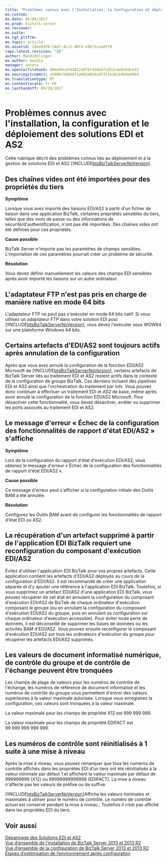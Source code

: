 ```yaml
---
title: "Problèmes connus avec l’Installation, la Configuration et déploiement de Solutions EDI et AS2 | Documents Microsoft"
ms.custom: 
ms.date: 06/08/2017
ms.prod: biztalk-server
ms.reviewer: 
ms.suite: 
ms.tgt_pltfrm: 
ms.topic: article
ms.assetid: 2dee03f0-2447-4cc2-90f4-e9b73caa0f39
caps.latest.revision: "26"
author: MandiOhlinger
ms.author: mandia
manager: anneta
ms.openlocfilehash: 406e69cafd4822a0f8f436b471d53c4e815dce32
ms.sourcegitcommit: cb908c540d8f1a692d01dc8f313e16cb4b4e696d
ms.translationtype: MT
ms.contentlocale: fr-FR
ms.lasthandoff: 09/20/2017
---
```

# <a name="known-issues-with-installation-configuration-and-deployment-of-edi-and-as2-solutions"></a>Problèmes connus avec l'installation, la configuration et le déploiement des solutions EDI et AS2
Cette rubrique décrit des problèmes connus liés au déploiement et à la gestion de solutions EDI et AS2 [!INCLUDE[btsBizTalkServerNoVersion](../includes/btsbiztalkservernoversion-md.md)].  
  
## <a name="blank-strings-were-imported-for-party-properties"></a>Des chaînes vides ont été importées pour des propriétés du tiers  
 **Symptôme**  
  
 Lorsque vous avez importé des liaisons EDI/AS2 à partir d'un fichier de liaison dans une application BizTalk, certaines propriétés sensibles du tiers, telles que des mots de passe ou des informations de sécurité/d'authentification, n'ont pas été importées. Des chaînes vides ont été définies pour ces propriétés.  
  
 **Cause possible**  
  
 BizTalk Server n'importe pas les paramètres de champs sensibles. L'importation de ces paramètres pourrait créer un problème de sécurité.  
  
 **Résolution**  
  
 Vous devez définir manuellement les valeurs des champs EDI sensibles après avoir importé les liaisons sur un autre ordinateur.  
  
## <a name="ftp-adapter-is-not-supported-natively-in-64-bit-mode"></a>L'adaptateur FTP n'est pas pris en charge de manière native en mode 64 bits  
 L'adaptateur FTP ne peut pas s'exécuter en mode 64 bits natif. Si vous utilisez un adaptateur FTP dans votre solution EDI pour [!INCLUDE[btsBizTalkServerNoVersion](../includes/btsbiztalkservernoversion-md.md)], vous devez l'exécuter sous WOW64 sur une plateforme Windows 64 bits.  
  
## <a name="some-edias2-artifacts-are-still-active-after-unconfiguring"></a>Certains artefacts d'EDI/AS2 sont toujours actifs après annulation de la configuration  
 Après que vous avez annulé la configuration de la fonction EDI/AS2 Microsoft de [!INCLUDE[btsBizTalkServerNoVersion](../includes/btsbiztalkservernoversion-md.md)], certains artefacts de BizTalk Server liés au traitement EDI et AS2 restent actifs dans le contexte de la configuration de groupe BizTalk. Ces derniers incluent des pipelines EDI et AS2 ainsi que l'orchestration du traitement par lots. Vous pouvez donc continuer à effectuer un traitement EDI et AS2 de base, même après avoir annulé la configuration de la fonction EDI/AS2 Microsoft. Pour désactiver cette fonctionnalité, vous devez désactiver, arrêter ou supprimer les ports associés au traitement EDI et AS2.  
  
## <a name="you-receive-the-error-failed-to-configure-edias2-status-reporting-functionalities"></a>Le message d'erreur « Échec de la configuration des fonctionnalités de rapport d'état EDI/AS2 » s'affiche  
 **Symptôme**  
  
 Lors de la configuration du rapport d'état d'exécution EDI/AS2, vous obtenez le message d'erreur « Échec de la configuration des fonctionnalités de rapport d'état EDI/AS2 ».  
  
 **Cause possible**  
  
 Ce message d'erreur peut s'afficher si la configuration initiale des Outils BAM a été annulée.  
  
 **Résolution**  
  
 Configurez les Outils BAM avant de configurer les fonctionnalités de rapport d'état EDI ou AS2.  
  
## <a name="recovering-a-deleted-artifact-from-the-biztalk-edi-application-requires-you-to-reconfigure-the-edias2-runtime"></a>La récupération d'un artefact supprimé à partir de l'application EDI BizTalk requiert une reconfiguration du composant d'exécution EDI/AS2  
 Évitez d'utiliser l'application EDI BizTalk pour vos propres artefacts. Cette application contient les artefacts d'EDI/AS2 déployés au cours de la configuration d'EDI/AS2. Il est recommandé de créer une application séparée et d'y ajouter une référence à l'application EDI BizTalk. Toutefois, si vous supprimez un artefact EDI/AS2 d'une application EDI BizTalk, vous pouvez récupérer de cet état en annulant la configuration du composant d'exécution EDI/AS2 de BizTalk de chaque ordinateur d'exécution composant le groupe (ou en annulant la configuration du composant d'exécution EDI/AS2 du groupe, puis en annulant sa configuration sur chaque ordinateur d'exécution accessible). Pour éviter toute perte de données, il est déconseillé de supprimer les bases de données ou les activités BAM d'EDI/AS2. Vous pouvez ensuite reconfigurer le composant d'exécution EDI/AS2 sur tous les ordinateurs d'exécution du groupe pour récupérer les artefacts EDI/AS2 supprimés.  
  
## <a name="numeric-transaction-set-group-control-and-interchange-control-values-may-be-truncated"></a>Les valeurs de document informatisé numérique, de contrôle du groupe et de contrôle de l'échange peuvent être tronquées  
 Les champs de plage de valeurs pour les numéros de contrôle de l'échange, les numéros de référence de document informatisé et les numéros de contrôle du groupe vous permettent d'entrer des valeurs supérieures à la valeur maximale autorisée. Lorsque vous enregistrez la configuration, ces valeurs sont tronquées à la valeur maximale.  
  
 La valeur maximale pour les champs de propriété X12 est 999 999 999.  
  
 La valeur maximale pour les champs de propriété EDIFACT est 99 999 999 999 999.  
  
## <a name="control-numbers-are-reset-to-1-after-upgrade"></a>Les numéros de contrôle sont réinitialisés à 1 suite à une mise à niveau  
 Après la mise à niveau, vous pouvez remarquer que tous les numéros de contrôle affichés dans les propriétés EDI d’un tiers ont été réinitialisés à la valeur minimale par défaut 1 et affichent la valeur maximale par défaut de 999999999 (X12) ou 99999999999999 (EDIFACT). La mise à niveau n'affecte pas les valeurs de préfixe ou de suffixe.  
  
 [!INCLUDE[btsBizTalkServerNoVersion](../includes/btsbiztalkservernoversion-md.md)]Affiche les valeurs minimales et maximales à utiliser pour le numéro de contrôle. Le numéro de contrôle actuel est conservé pendant la mise à niveau ; Toutefois il n’est pas affiché dans les propriétés EDI du tiers.  
  
## <a name="see-also"></a>Voir aussi  
 [Dépannage des Solutions EDI et AS2](../core/troubleshooting-edi-and-as2-solutions.md)   
 [Vue d’ensemble de l’installation de BizTalk Server 2013 et 2013 R2](http://msdn.microsoft.com/library/8041926c-cfc9-4eaf-9c28-a2c6e8015bc5)   
 [Vue d’ensemble de la configuration de BizTalk Server 2013 et 2013 R2](http://msdn.microsoft.com/library/aa58c43f-8f0e-4a5c-89b9-db7b8a852a72)   
 [Étapes d’optimisation de l’environnement après configuration](../install-and-config-guides/post-configuration-steps-to-optimize-your-environment.md)